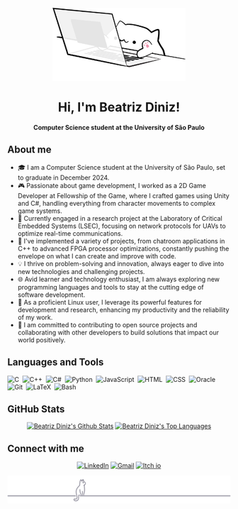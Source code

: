<p align="center"><img src="bongo-cat-code.svg" width="300"></p>
<h1 align="center"> Hi, I'm Beatriz Diniz!  </h1> 
<h4 align="center"> Computer Science student at the University of São Paulo </h4>

<h2> About me </h2> 

<ul>
  <li>🎓 I am a Computer Science student at the University of São Paulo, set to graduate in December 2024.</li>
  <li>🎮 Passionate about game development, I worked as a 2D Game Developer at Fellowship of the Game, where I crafted games using Unity and C#, handling everything from character movements to complex game systems.</li>
  <li>🔬 Currently engaged in a research project at the Laboratory of Critical Embedded Systems (LSEC), focusing on network protocols for UAVs to optimize real-time communications.</li>
  <li>👾 I've implemented a variety of projects, from chatroom applications in C++ to advanced FPGA processor optimizations, constantly pushing the envelope on what I can create and improve with code.</li>
  <li>💡 I thrive on problem-solving and innovation, always eager to dive into new technologies and challenging projects.</li>
  <li>🌐 Avid learner and technology enthusiast, I am always exploring new programming languages and tools to stay at the cutting edge of software development.</li>
  <li>🐧 As a proficient Linux user, I leverage its powerful features for development and research, enhancing my productivity and the reliability of my work.</li>
  <li>🤝 I am committed to contributing to open source projects and collaborating with other developers to build solutions that impact our world positively.</li>
</ul>

<h2> Languages and Tools </h2> 

![C](https://img.shields.io/badge/-C-05122A?style=flat&logo=C&logoColor=eba0ac)&nbsp;
![C++](https://img.shields.io/badge/-C++-05122A?style=flat&logo=C%2B%2B&logoColor=cba6f7)&nbsp;
![C#](https://img.shields.io/badge/-C%23-05122A?style=flat&logo=csharp&logoColor=89dceb)&nbsp;
![Python](https://img.shields.io/badge/-Python-05122A?style=flat&logo=python&logoColor=94e2d5)&nbsp;
![JavaScript](https://img.shields.io/badge/-JavaScript-05122A?style=flat&logo=javascript&logoColor=b4befe)&nbsp;
![HTML](https://img.shields.io/badge/-HTML-05122A?style=flat&logo=HTML5&logoColor=f5c2e7)&nbsp;
![CSS](https://img.shields.io/badge/-CSS-05122A?style=flat&logo=CSS3&logoColor=eba0ac)&nbsp;
![Oracle](https://img.shields.io/badge/-Oracle-05122A?style=flat&logo=oracle&logoColor=f38ba8)&nbsp;
![Git](https://img.shields.io/badge/-Git-05122A?style=flat&logo=git&logoColor=cba6f7)&nbsp;
![LaTeX](https://img.shields.io/badge/-LaTeX-05122A?style=flat&logo=latex&logoColor=fab387)&nbsp;
![Bash](https://img.shields.io/badge/-Bash-05122A?style=flat&logo=gnu-bash&logoColor=a6e3a1)&nbsp;

<h2> GitHub Stats </h2> 

<p align="center">
  <a href="https://github.com/anuraghazra/github-readme-stats"><img alt="Beatriz Diniz's Github Stats" src="https://github-readme-stats.vercel.app/api/?username=Beatriz-Diniz&show_icons=true&include_all_commits=true&bg_color=1e1e2e&text_color=cdd6f4&icon_color=cba6f7&title_color=94e2d5&border_color=94e2d5&border_radius=10" height="192px"/></a>
  <a href="https://github.com/anuraghazra/github-readme-stats"><img alt="Beatriz Diniz's Top Languages" src="https://github-readme-stats.vercel.app/api/top-langs/?username=Beatriz-DIniz&langs_count=8&layout=compact&bg_color=1e1e2e&text_color=cdd6f4&icon_color=cba6f7&title_color=94e2d5&border_color=94e2d5&border_radius=10" /></a>
</p>

<h2> Connect with me </h2> 

<p align="center">
	<!--<a href="https://github.com/Beatriz-Diniz" target="_blank"><img src="https://img.icons8.com/bubbles/50/000000/github.png" alt="GitHub"/></a>-->
	<a href="https://www.linkedin.com/in/beatriz-diniz-b3249a245/" target="_blank"><img src="https://img.icons8.com/bubbles/50/000000/linkedin.png" alt="LinkedIn"/></a>
	<a href="mailto:dinyzbeatriz@gmail.com" target="_blank"><img src="https://img.icons8.com/bubbles/50/000000/gmail.png" alt="Gmail"/></a>
	<a href="https://beatrizdiniz.itch.io/"><img width="50" height="50" src="https://img.icons8.com/bubbles/50/controller.png" alt="Itch io"/> </a>
	
</p>

<p align="center"><img src="gray0_ctp_on_line.svg?sanitize=true"/></p>
